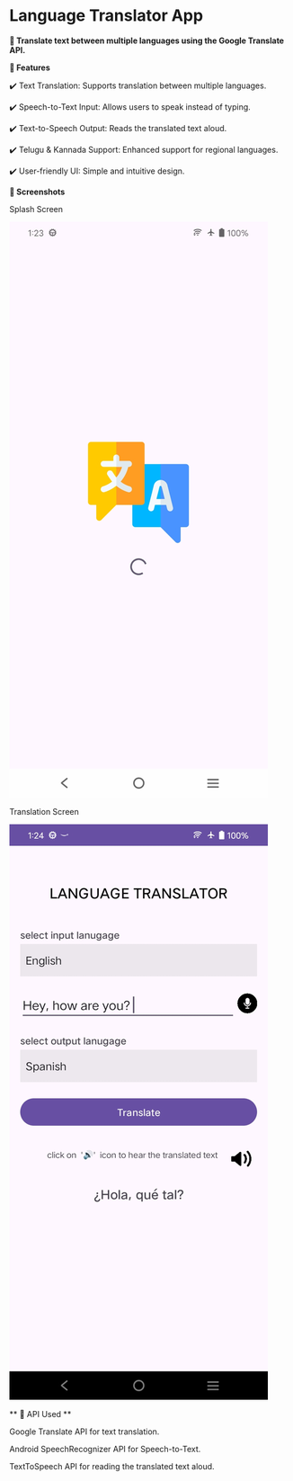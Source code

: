 # Language Translator App

**🔹 Translate text between multiple languages using the Google Translate API.**

**📌 Features**

✔️ Text Translation: Supports translation between multiple languages.

✔️ Speech-to-Text Input: Allows users to speak instead of typing.

✔️ Text-to-Speech Output: Reads the translated text aloud.

✔️ Telugu & Kannada Support: Enhanced support for regional languages.

✔️ User-friendly UI: Simple and intuitive design.


**📱 Screenshots**


Splash Screen

![img_alt](https://github.com/Jay-reddy-adv/Language-Translator-Application/blob/d6536f3d45cd419700e9ad269b4183dd1e4d82e0/splashscreen.jpg)


Translation Screen

![img_alt](https://github.com/Jay-reddy-adv/Language-Translator-Application/blob/b6dcb3da9888204cd23593b80c08236fa6fe2c69/translatepage.jpg)




**
🔗 API Used
**

Google Translate API for text translation.

Android SpeechRecognizer API for Speech-to-Text.

TextToSpeech API for reading the translated text aloud.

